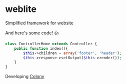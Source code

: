 # weblite

Simplified framework for website

And here's some code! :+1:

```php
class ControllerHome extends Controller {
    public function index(){
        $this->children = array('footer', 'header');
        $this->response->setOutput($this->render());
    }
}
```

Developing [Colony](https://koloni.com.tr)


